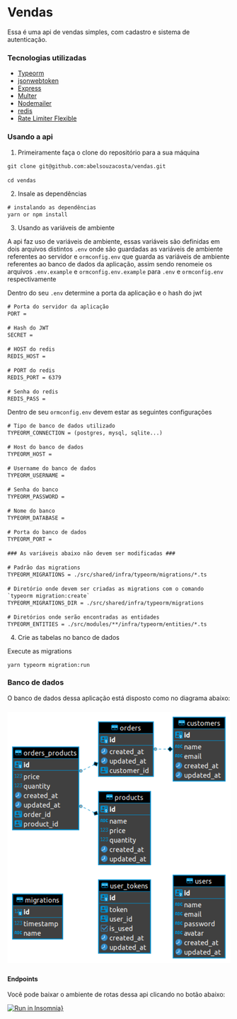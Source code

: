 # Vendas

Essa é uma api de vendas simples, com cadastro e sistema de autenticação.

### Tecnologias utilizadas

- [Typeorm](https://typeorm.io/#/)
- [jsonwebtoken](https://jwt.io/)
- [Express](http://expressjs.com/)
- [Multer](https://www.npmjs.com/package/multer)
- [Nodemailer](https://www.npmjs.com/package/nodemailer)
- [redis](https://redis.io/)
- [Rate Limiter Flexible](https://www.npmjs.com/package/rate-limiter-flexible)

### Usando a api

1. Primeiramente faça o clone do repositório para a sua máquina

```
git clone git@github.com:abelsouzacosta/vendas.git

cd vendas
```

2. Insale as dependências

```
# instalando as dependências
yarn or npm install
```

3. Usando as variáveis de ambiente

A api faz uso de variáveis de ambiente, essas variáveis são definidas em dois arquivos distintos `.env` onde são guardadas as variáveis de ambiente referentes ao servidor e `ormconfig.env` que guarda as variáveis de ambiente referentes ao banco de dados da aplicação, assim sendo renomeie os arquivos `.env.example` e `ormconfig.env.example` para `.env` e `ormconfig.env` respectivamente

Dentro do seu `.env` determine a porta da aplicação e o hash do jwt

```
# Porta do servidor da aplicação
PORT =

# Hash do JWT
SECRET =

# HOST do redis
REDIS_HOST =

# PORT do redis
REDIS_PORT = 6379

# Senha do redis
REDIS_PASS =
```

Dentro de seu `ormconfig.env` devem estar as seguintes configurações

```
# Tipo de banco de dados utilizado
TYPEORM_CONNECTION = (postgres, mysql, sqlite...)

# Host do banco de dados
TYPEORM_HOST =

# Username do banco de dados
TYPEORM_USERNAME =

# Senha do banco
TYPEORM_PASSWORD =

# Nome do banco
TYPEORM_DATABASE =

# Porta do banco de dados
TYPEORM_PORT =

### As variáveis abaixo não devem ser modificadas ###

# Padrão das migrations
TYPEORM_MIGRATIONS = ./src/shared/infra/typeorm/migrations/*.ts

# Diretório onde devem ser criadas as migrations com o comando `typeorm migration:create`
TYPEORM_MIGRATIONS_DIR = ./src/shared/infra/typeorm/migrations

# Diretórios onde serão encontradas as entidades
TYPEORM_ENTITIES = ./src/modules/**/infra/typeorm/entities/*.ts
```

4. Crie as tabelas no banco de dados

Execute as migrations

```
yarn typeorm migration:run
```

### Banco de dados

O banco de dados dessa aplicação está disposto como no diagrama abaixo:

<h3 align="center">
  <img src=".github/diagram.png" alt="demonstration" width="700">
<h3>

#### Endpoints

Você pode baixar o ambiente de rotas dessa api clicando no botão abaixo:

[![Run in Insomnia}](https://insomnia.rest/images/run.svg)](https://insomnia.rest/run/?label=Vendas&uri=https%3A%2F%2Fraw.githubusercontent.com%2Fabelsouzacosta%2Flibrary-content%2Fmaster%2Fapi_vendas.json%3Ftoken%3DAHJQ6XDYBKFUD6KX65NZ63LAQSSJG)
